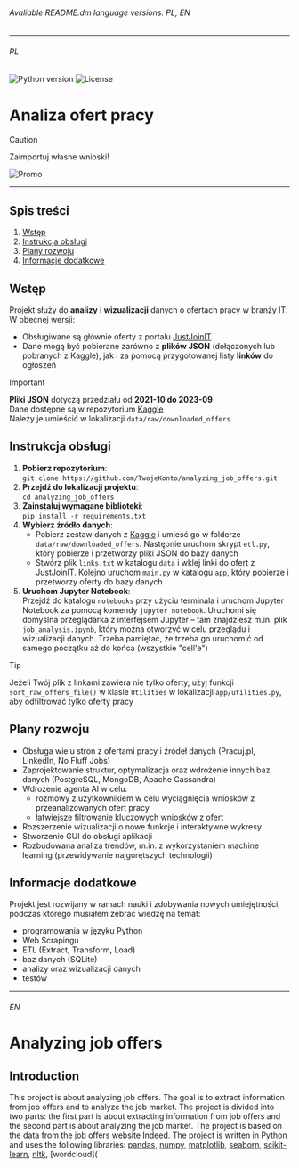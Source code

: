 ###### Avaliable README.dm language versions: PL, EN

---

###### PL

![Python version](https://img.shields.io/badge/python-3.12%2B-yellow.svg)
![License](https://img.shields.io/badge/license-MIT-blue.svg)

# Analiza ofert pracy

> [!CAUTION]
> Zaimportuj własne wnioski!

![Promo](docs/images/promo.png)

---

## Spis treści
1. [Wstęp](#wstęp)  
2. [Instrukcja obsługi](#instrukcja-obsługi)  
3. [Plany rozwoju](#plany-rozwoju)  
4. [Informacje dodatkowe](#informacje-dodatkowe)

## Wstęp
Projekt służy do **analizy** i **wizualizacji** danych o ofertach pracy w branży IT.
W obecnej wersji:
- Obsługiwane są głównie oferty z portalu [JustJoinIT](https://justjoin.it/)
- Dane mogą być pobierane zarówno z **plików JSON** (dołączonych lub pobranych z Kaggle), jak i za pomocą przygotowanej listy **linków** do ogłoszeń
> [!IMPORTANT]
> **Pliki JSON** dotyczą przedziału od **2021-10 do 2023-09**  
> Dane dostępne są w repozytorium [Kaggle](https://www.kaggle.com/datasets/jszafranqb/justjoinit-job-offers-data-2021-10-2023-09)  
> Należy je umieścić w lokalizacji `data/raw/downloaded_offers`

## Instrukcja obsługi
1. **Pobierz repozytorium**:\
```git clone https://github.com/TwojeKonto/analyzing_job_offers.git```
2. **Przejdź do lokalizacji projektu**:\
```cd analyzing_job_offers```
3. **Zainstaluj wymagane biblioteki**:\
```pip install -r requirements.txt```
4. **Wybierz źródło danych**:
   - Pobierz zestaw danych z [Kaggle](https://www.kaggle.com/datasets/jszafranqb/justjoinit-job-offers-data-2021-10-2023-09) i umieść go w folderze `data/raw/downloaded_offers`. Następnie uruchom skrypt `etl.py`, który pobierze i przetworzy pliki JSON do bazy danych
   - Stwórz plik `links.txt` w katalogu `data` i wklej linki do ofert z JustJoinIT. Kolejno uruchom `main.py` w katalogu `app`, który pobierze i przetworzy oferty do bazy danych
5. **Uruchom Jupyter Notebook**:\
Przejdź do katalogu `notebooks` przy użyciu terminala i uruchom Jupyter Notebook za pomocą komendy `jupyter notebook`. Uruchomi się domyślna przeglądarka z interfejsem Jupyter – tam znajdziesz m.in. plik `job_analysis.ipynb`, który można otworzyć w celu przeglądu i wizualizacji danych. Trzeba pamiętać, że trzeba go uruchomić od samego początku aż do końca (wszystkie "cell'e")
> [!TIP]
> Jeżeli Twój plik z linkami zawiera nie tylko oferty, użyj funkcji `sort_raw_offers_file()` w klasie `Utilities` w lokalizacji `app/utilities.py`, aby odfiltrować tylko oferty pracy

## Plany rozwoju
- Obsługa wielu stron z ofertami pracy i źródeł danych (Pracuj.pl, LinkedIn, No Fluff Jobs)
- Zaprojektowanie struktur, optymalizacja oraz wdrożenie innych baz danych (PostgreSQL, MongoDB, Apache Cassandra)
- Wdrożenie agenta AI w celu:
  - rozmowy z użytkownikiem w celu wyciągnięcia wniosków z przeanalizowanych ofert pracy
  - łatwiejsze filtrowanie kluczowych wniosków z ofert
- Rozszerzenie wizualizacji o nowe funkcje i interaktywne wykresy
- Stworzenie GUI do obsługi aplikacji
- Rozbudowana analiza trendów, m.in. z wykorzystaniem machine learning (przewidywanie najgorętszych technologii)

## Informacje dodatkowe
Projekt jest rozwijany w ramach nauki i zdobywania nowych umiejętności, podczas którego musiałem zebrać wiedzę na temat:
- programowania w języku Python
- Web Scrapingu
- ETL (Extract, Transform, Load)
- baz danych (SQLite)
- analizy oraz wizualizacji danych
- testów

---

###### EN

# Analyzing job offers

## Introduction
This project is about analyzing job offers.
The goal is to extract information from job offers and to analyze the job market.
The project is divided into two parts: the first part is about extracting information from job offers and the second part is about analyzing the job market. The project is based on the data from the job offers website [Indeed](https://www.indeed.com/). The project is written in Python and uses the following libraries: [pandas](https://pandas.pydata.org/), [numpy](https://numpy.org/), [matplotlib](https://matplotlib.org/), [seaborn](https://seaborn.pydata.org/), [scikit-learn](https://scikit-learn.org/), [nltk](https://www.nltk.org/), [wordcloud](